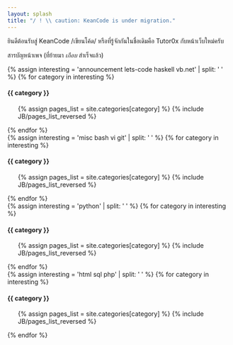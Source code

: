 ```yaml
---
layout: splash
title: "/ ! \\ caution: KeanCode is under migration."
---
```


ยินดีต้อนรับสู่ KeanCode /เขียนโค้ด/ หรือที่รู้จักกันในชื่อเดิมคือ Tutor0x กับหน้าเว็บใหม่ครับ

สารบัญหน้าเพจ (ที่ย้ายมา *เกือบ* สำเร็จแล้ว)

<div class="row-fluid">
  <div class="span3">
    {% assign interesting = 'announcement lets-code haskell vb.net' | split: ' ' %}
    {% for category in interesting %}
    <h4>{{ category }}</h4>
    <ul>
      {% assign pages_list = site.categories[category] %}
      {% include JB/pages_list_reversed %}
    </ul>
    {% endfor %}
  </div>
  <div class="span3 offset1">
    {% assign interesting = 'misc bash vi git' | split: ' ' %}
    {% for category in interesting %}
    <h4>{{ category }}</h4>
    <ul>
      {% assign pages_list = site.categories[category] %}
      {% include JB/pages_list_reversed %}
    </ul>
    {% endfor %}
  </div>
  <div class="span3 offset1">
    {% assign interesting = 'python' | split: ' ' %}
    {% for category in interesting %}
    <h4>{{ category }}</h4>
    <ul>
      {% assign pages_list = site.categories[category] %}
      {% include JB/pages_list_reversed %}
    </ul>
    {% endfor %}
  </div>
  <div class="span3 offset1">
    {% assign interesting = 'html sql php' | split: ' ' %}
    {% for category in interesting %}
    <h4>{{ category }}</h4>
    <ul>
      {% assign pages_list = site.categories[category] %}
      {% include JB/pages_list_reversed %}
    </ul>
    {% endfor %}
  </div>
</div>
